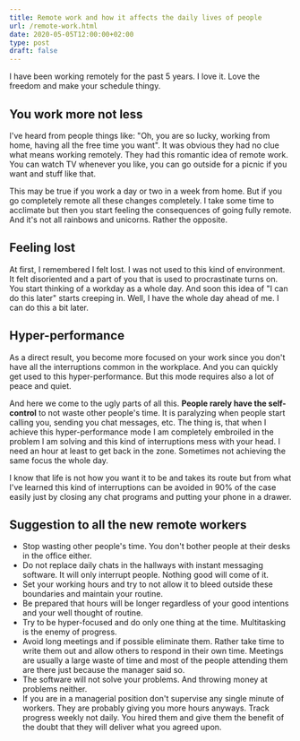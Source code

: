 ```yaml
---
title: Remote work and how it affects the daily lives of people
url: /remote-work.html
date: 2020-05-05T12:00:00+02:00
type: post
draft: false
---
```


I have been working remotely for the past 5 years. I love it. Love the freedom
and make your schedule thingy.

## You work more not less

I've heard from people things like: "Oh, you are so lucky, working from home,
having all the free time you want". It was obvious they had no clue what means
working remotely. They had this romantic idea of remote work. You can watch TV
whenever you like, you can go outside for a picnic if you want and stuff like
that.

This may be true if you work a day or two in a week from home. But if you go
completely remote all these changes completely. I take some time to acclimate
but then you start feeling the consequences of going fully remote. And it's not
all rainbows and unicorns. Rather the opposite.

## Feeling lost

At first, I remembered I felt lost. I was not used to this kind of environment.
It felt disoriented and a part of you that is used to procrastinate turns on.
You start thinking of a workday as a whole day. And soon this idea of "I can do
this later" starts creeping in. Well, I have the whole day ahead of me. I can do
this a bit later.

## Hyper-performance

As a direct result, you become more focused on your work since you don't have
all the interruptions common in the workplace. And you can quickly get used to
this hyper-performance. But this mode requires also a lot of peace and quiet.

And here we come to the ugly parts of all this. **People rarely have the
self-control** to not waste other people's time. It is paralyzing when people
start calling you, sending you chat messages, etc. The thing is, that when I
achieve this hyper-performance mode I am completely embroiled in the problem I
am solving and this kind of interruptions mess with your head. I need an hour at
least to get back in the zone. Sometimes not achieving the same focus the whole
day.

I know that life is not how you want it to be and takes its route but from what
I've learned this kind of interruptions can be avoided in 90% of the case easily
just by closing any chat programs and putting your phone in a drawer.

## Suggestion to all the new remote workers

- Stop wasting other people's time. You don't bother people at their desks in
  the office either.
- Do not replace daily chats in the hallways with instant messaging software.
  It will only interrupt people. Nothing good will come of it.
- Set your working hours and try to not allow it to bleed outside these
  boundaries and maintain your routine.
- Be prepared that hours will be longer regardless of your good intentions and
  your well thought of routine.
- Try to be hyper-focused and do only one thing at the time. Multitasking is the
  enemy of progress.
- Avoid long meetings and if possible eliminate them. Rather take time to write
  them out and allow others to respond in their own time. Meetings are usually a
  large waste of time and most of the people attending them are there just
  because the manager said so.
- The software will not solve your problems. And throwing money at problems
  neither.
- If you are in a managerial position don't supervise any single minute of
  workers. They are probably giving you more hours anyways. Track progress
  weekly not daily. You hired them and give them the benefit of the doubt that
  they will deliver what you agreed upon.
